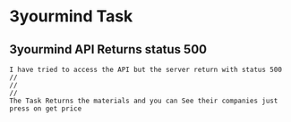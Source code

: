# 3yourmind Task



##  3yourmind API Returns status 500
```
I have tried to access the API but the server return with status 500
//
//
//
The Task Returns the materials and you can See their companies just press on get price

```


